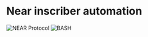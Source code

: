 # Near inscriber automation

![NEAR Protocol](https://raw.githubusercontent.com/ErikThiart/cryptocurrency-icons/master/16/near-protocol.png "NEAR Protocol (NEAR)")
![BASH](https://github.com/odb/official-bash-logo/blob/61eff022f2dad3c7468f5deb4f06652d15f2c143/assets/Logos/Icons/PNG/128x128.png "Bourne-Again SHell")


